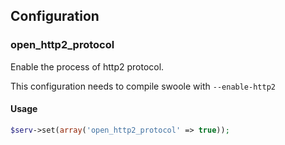 ## Configuration

### open_http2_protocol

Enable the process of http2 protocol.

This configuration needs to compile swoole with `--enable-http2`

#### Usage

```php
$serv->set(array('open_http2_protocol' => true));
```
